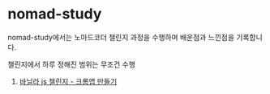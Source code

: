 # nomad-study

nomad-study에서는 노마드코더 챌린지 과정을 수행하며 배운점과 느낀점을 기록합니다.

챌린지에서 하루 정해진 범위는 무조건 수행

1. [바닐라 js 챌린지 - 크롬앱 만들기]()
